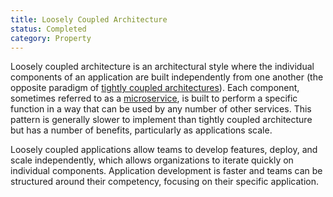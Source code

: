 ```yaml
---
title: Loosely Coupled Architecture
status: Completed
category: Property
---
```


Loosely coupled architecture is an architectural style where the individual components of an application are built independently from one another (the opposite paradigm of [tightly coupled architectures](/tightly_coupled_architectures/)). Each component, sometimes referred to as a [microservice](/microservices/), is built to perform a specific function in a way that can be used by any number of other services. This pattern is generally slower to implement than tightly coupled architecture but has a number of benefits, particularly as applications scale.

Loosely coupled applications allow teams to develop features, deploy, and scale independently, which allows organizations to iterate quickly on individual components. Application development is faster and teams can be structured around their competency, focusing on their specific application. 

